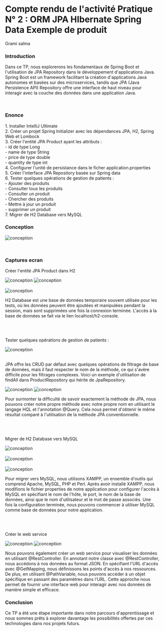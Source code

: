 
<h1>Compte rendu de l'activité Pratique N° 2 : ORM JPA HIbernate Spring Data Exemple de produit  </h1>
Grami salma 
<h3>Introduction</h3>
<p>Dans ce TP, nous explorerons les fondamentaux 
de Spring Boot et l'utilisation de JPA Repository dans 
le développement d'applications Java. Spring Boot est un framework 
facilitant la création d'applications Java autonomes et basées 
sur des microservices, tandis que JPA (Java Persistence API) 
Repository offre une interface de haut niveau pour interagir 
avec la couche  des données dans une application Java.</p>
<br>
<h3>Enonce</h3>
1. Installer IntelliJ Ultimate<br>
2. Créer un projet Spring Initializer avec les dépendances JPA, H2, Spring Web et Lombock<br>
3. Créer l'entité JPA Product ayant les attributs :<br>
   - id de type Long<br>
   - name de type String<br>
   - price de type double<br>
   - quantity de type int<br>
4. Configurer l'unité de persistance dans le ficher application.properties<br>
5. Créer l'interface JPA Repository basée sur Spring data<br>
6. Tester quelques opérations de gestion de patients :<br>
    - Ajouter des produits<br>
    - Consulter tous les produits<br>
    - Consulter un produit<br>
    - Chercher des produits<br>
    - Mettre à jour un produit<br>
    - supprimer un produit<br>
7. Migrer de H2 Database vers MySQL<br>

<h3>Conception</h3>
<img alt="conception" src="captures/conception.png">
<p></p>
<br>

<h3>Captures ecran </h3>


<p>Créer l'entité JPA Product dans H2 </p>
<img alt="conception" src="captures/h2-console.png">
<img alt="conception" src="captures/product-table.png">
<br>
<br>
<img alt="conception" src="captures/remplirlatable.png">
<p>H2 Database est une base de données temporaire souvent utilisée 
pour les tests, où les données peuvent être ajoutées et manipulées 
pendant la session, mais sont supprimées une fois la connexion terminée.
L'accès à la base de données se fait via le lien localhost/h2-console. </p>
<br>
<br>
<p>Tester quelques opérations de gestion de patients :</p>
<img alt="conception" src="captures/findAll.png">
<br>
<br>
<p>JPA offre les CRUD par défaut avec quelques
opérations de filtrage de base de données, mais il faut respecter 
le nom de la méthode, ce qui s'avère difficile pour les filtrages complexes. 
Voici un exemple d'utilisation
de findAll dans ProductRepository qui hérite de JpaRepository.</p>
<img alt="conception" src="captures/jpavssearch.png">
<img alt="conception" src="captures/jpavssearcg2.png">
<p>Pour surmonter la difficulté de savoir
exactement la méthode de JPA, nous pouvons créer notre propre méthode avec 
notre propre nom en utilisant le langage HQL et l'annotation @Query.
Cela nous permet d'obtenir
le même résultat comparé à l'utilisation de la méthode JPA conventionnelle. </p>
<br>
<br>
<p>Migrer de H2 Database vers MySQL</p>
<img alt="conception" src="captures/xamp.png">
<br>
<br>
<img alt="conception" src="captures/tablemysql.png">
<br>
<br>
<img alt="conception" src="captures/donneesmsql.png">
<p>Pour migrer vers MySQL, nous utilisons XAMPP, un ensemble d'outils qui comprend Apache, MySQL, PHP et Perl. Après avoir installé XAMPP, nous modifions le fichier properties de notre application pour configurer l'accès à MySQL en spécifiant le nom de l'hôte, le port, le nom de la base de données, ainsi que le nom d'utilisateur et le mot de passe associés. Une fois la configuration terminée, nous pouvons commencer à utiliser MySQL comme base de données pour notre application.</p>
<br>
<br>

<p>Créer le web service </p>
<img alt="conception" src="captures/webservice.png">
<img alt="conception" src="captures/web2.png">

<p>Nous pouvons également créer un web service pour visualiser les données en utilisant @RestController. En annotant notre classe avec @RestController, nous accédons à nos données au format JSON. En spécifiant l'URL d'accès avec @GetMapping, nous définissons les points d'accès à nos ressources. De plus, en utilisant @PathVariable, nous pouvons accéder à un objet spécifique en passant des paramètres dans l'URL. Cette approche nous permet de fournir une interface web pour interagir avec nos données de manière simple et efficace.</p>
<h3>Conclusion</h3>
<p>Ce TP a été une étape importante dans
notre parcours d'apprentissage et nous sommes prêts à explorer davantage les possibilités offertes par 
ces technologies dans nos projets futurs.</p>